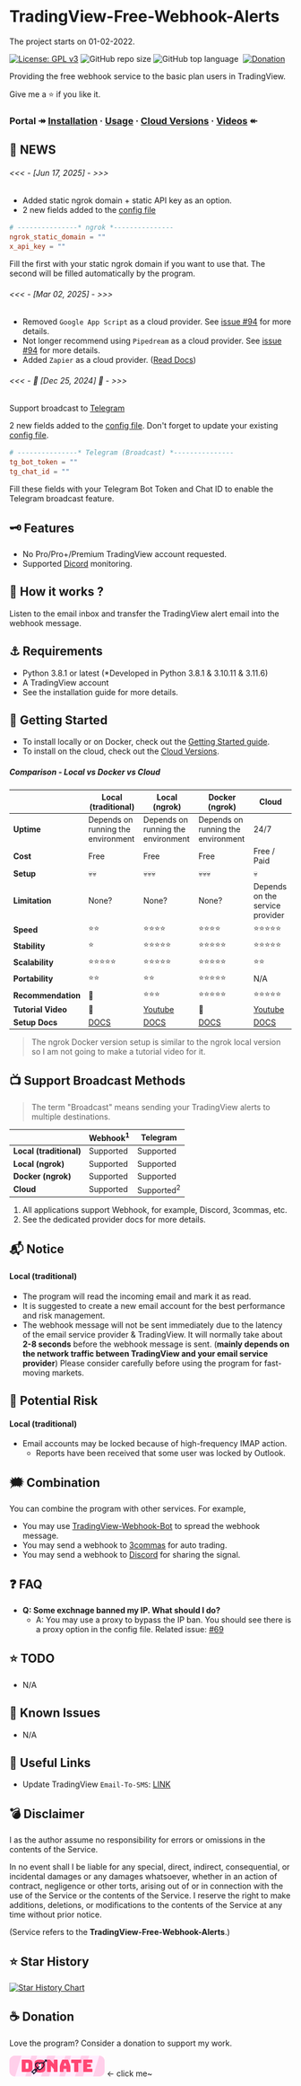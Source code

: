# TradingView-Free-Webhook-Alerts
The project starts on 01-02-2022.


[![License: GPL v3](https://img.shields.io/badge/License-GPLv3-blue.svg)](https://www.gnu.org/licenses/gpl-3.0)
![GitHub repo size](https://img.shields.io/github/repo-size/soranoo/TradingView-Free-Webhook-Alerts)
![GitHub top language](https://img.shields.io/github/languages/top/soranoo/TradingView-Free-Webhook-Alerts)
&nbsp;[![Donation](https://img.shields.io/static/v1?label=Donation&message=❤️&style=social)](https://github.com/soranoo/Donation)

Providing the free webhook service to the basic plan users in TradingView. 

Give me a ⭐ if you like it.

### Portal ↠ [Installation](docs/gettingstarted.md#installing-python-package) · [Usage](docs/gettingstarted.md#setting-up-tradingview-alert) · [Cloud Versions](docs/cloud-versions/cloud-versions.md) · [Videos](https://www.youtube.com/playlist?list=PLOHaKcov3Nkt0LIK1joPYgFnZY24zf_Wo) ↞

## :newspaper: NEWS
###### <<< - [Jun 17, 2025] - >>>
- Added static ngrok domain + static API key as an option.
- 2 new fields added to the [config file](/config.example.toml)
```toml
# ---------------* ngrok *---------------
ngrok_static_domain = ""
x_api_key = ""
```
Fill the first with your static ngrok domain if you want to use that. The second will be filled automatically by the program.


###### <<< - [Mar 02, 2025] - >>>
- Removed `Google App Script` as a cloud provider. See [issue #94](https://github.com/soranoo/TradingView-Free-Webhook-Alerts/issues/94) for more details.
- Not longer recommend using `Pipedream` as a cloud provider. See [issue #94](https://github.com/soranoo/TradingView-Free-Webhook-Alerts/issues/94) for more details.
- Added `Zapier` as a cloud provider. ([Read Docs](docs/cloud-versions/zapier/zapier.md))
###### <<< - 🎄 [Dec 25, 2024] 🎁 - >>>
Support broadcast to [Telegram](#-support-broadcast-methods)

2 new fields added to the [config file](/config.example.toml). Don't forget to update your existing [config file](/config.example.toml).

```toml
# ---------------* Telegram (Broadcast) *---------------
tg_bot_token = ""
tg_chat_id = ""
```
Fill these fields with your Telegram Bot Token and Chat ID to enable the Telegram broadcast feature.


## 🗝️ Features
* No Pro/Pro+/Premium TradingView account requested.
* Supported [Dicord](https://discord.com/) monitoring.
  
## 🚩 How it works ?
Listen to the email inbox and transfer the TradingView alert email into the webhook message.


## ⚓ Requirements
* Python 3.8.1 or latest (*Developed in Python 3.8.1 & 3.10.11 & 3.11.6)
* A TradingView account
* See the installation guide for more details.

## 👾 Getting Started
- To install locally or on Docker, check out the [Getting Started guide](docs/gettingstarted.md).
- To install on the cloud, check out the [Cloud Versions](docs/cloud-versions/cloud-versions.md).

##### Comparison - Local vs Docker vs Cloud
| | Local (traditional) | Local (ngrok) | Docker (ngrok) | Cloud |
| --- | --- | --- |--- | --- |
| **Uptime** | Depends on running the environment | Depends on running the environment | Depends on running the environment | 24/7 |
| **Cost** | Free | Free | Free | Free / Paid |
| **Setup** | 💀💀 | 💀💀💀 | 💀💀💀 | 💀 |
| **Limitation** | None? | None? | None? | Depends on the service provider |
| **Speed** | ⭐⭐ | ⭐⭐⭐⭐ | ⭐⭐⭐⭐ | ⭐⭐⭐⭐⭐ |
| **Stability** | ⭐ | ⭐⭐⭐⭐⭐ | ⭐⭐⭐⭐⭐ | ⭐⭐⭐⭐⭐ |
| **Scalability** | ⭐⭐⭐⭐⭐ | ⭐⭐⭐⭐⭐ | ⭐⭐⭐⭐⭐ | ⭐⭐ |
| **Portability** | ⭐⭐ | ⭐⭐ | ⭐⭐⭐⭐⭐ | N/A |
| **Recommendation** | 🚫 | ⭐⭐⭐ | ⭐⭐⭐⭐⭐ | ⭐⭐⭐⭐⭐ |
| **Tutorial Video** | 🚫 | [Youtube](https://youtu.be/_ZN_rbH1OuM) | 🚫 | [Youtube](https://youtu.be/kTEcJhz0M98) |
| **Setup Docs** | [DOCS](docs/gettingstarted.md#3-traditional-version) | [DOCS](docs/gettingstarted.md#2-ngrok-version) | [DOCS](docs/gettingstarted.md#2-ngrok-version) | [DOCS](docs/cloud-versions/cloud-versions.md) |

> The ngrok Docker version setup is similar to the ngrok local version so I am not going to make a tutorial video for it.

## 📺 Support Broadcast Methods

> The term "Broadcast" means sending your TradingView alerts to multiple destinations.

| | Webhook<sup>1</sup> | Telegram |
| --- | --- | --- |
| **Local (traditional)** | Supported | Supported |
| **Local (ngrok)** | Supported | Supported |
| **Docker (ngrok)** | Supported | Supported |
| **Cloud** | Supported | Supported<sup>2</sup> |

1. All applications support Webhook, for example, Discord, 3commas, etc.
2. See the dedicated provider docs for more details.


## 📬 Notice
#### Local (traditional)
* The program will read the incoming email and mark it as read.
* It is suggested to create a new email account for the best performance and risk management.
* The webhook message will not be sent immediately due to the latency of the email service provider & TradingView. It will normally take about **2-8 seconds** before the webhook message is sent. (**mainly depends on the network traffic between TradingView and your email service provider**) Please consider carefully before using the program for fast-moving markets.

## 🦔 Potential Risk
#### Local (traditional)
* Email accounts may be locked because of high-frequency IMAP action.
    - Reports have been received that some user was locked by Outlook.

## 🗯️ Combination
You can combine the program with other services.
For example,
* You may use [TradingView-Webhook-Bot](https://github.com/fabston/TradingView-Webhook-Bot) to spread the webhook message.
* You may send a webhook to [3commas](https://3commas.io/) for auto trading.
* You may send a webhook to [Discord](https://discord.com/) for sharing the signal.

## :question: FAQ
* **Q: Some exchnage banned my IP. What should I do?**
    - A: You may use a proxy to bypass the IP ban. You should see there is a proxy option in the config file. Related issue: [#69](https://github.com/soranoo/TradingView-Free-Webhook-Alerts/issues/69)


## ⭐ TODO
* N/A

## 🐛 Known Issues
* N/A

## 🤖 Useful Links
* Update TradingView `Email-To-SMS`: [LINK](https://www.tradingview.com/support/solutions/43000474398-how-to-change-the-email-to-sms-address-used-for-alert-notifications/)

## 💣 Disclaimer
I as the author assume no responsibility for errors or omissions in the contents of the Service.

In no event shall I be liable for any special, direct, indirect, consequential, or incidental damages or any damages whatsoever, whether in an action of contract, negligence or other torts, arising out of or in connection with the use of the Service or the contents of the Service. I reserve the right to make additions, deletions, or modifications to the contents of the Service at any time without prior notice.

(Service refers to the **TradingView-Free-Webhook-Alerts**.)

## ⭐ Star History

[![Star History Chart](https://api.star-history.com/svg?repos=soranoo/TradingView-Free-Webhook-Alerts&type=Date)](https://www.star-history.com/#soranoo/TradingView-Free-Webhook-Alerts&Date)

## ☕ Donation
Love the program? Consider a donation to support my work.

[!["Donation"](https://raw.githubusercontent.com/soranoo/Donation/main/resources/image/DonateBtn.png)](https://github.com/soranoo/Donation) <- click me~
